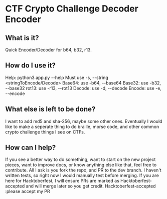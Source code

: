 # CTF Crypto Challenge Decoder Encoder 
## What is it?
Quick Encoder/Decoder for b64, b32, r13.
## How do I use it?
Help: python3 app.py --help
Must use -s, --string <stringToEncode/Decode>
Base64: use -b64, --base64
Base32: use -b32, --base32
rot13: use -r13, --rot13
Decode: use -d, --decode
Encode: use -e, --encode
## What else is left to be done?
I want to add md5 and sha-256, maybe some other ones. Eventually I would like to make a seperate thing to do braille, morse code, and other common crypto challenge things I see on CTFs.
## How can I help?
If you see a better way to do something, want to start on the new project pieces, want to improve docs, or know anything else like that, feel free to contribute. All I ask is you fork the repo, and PR to the dev branch. I haven't written tests, so right now I would manually test before merging. If you are here for Hacktoberfest, I will ensure PRs are marked as Hacktoberfest-accepted and will merge later so you get credit. 
Hacktoberfest-accepted :please accept my PR 
